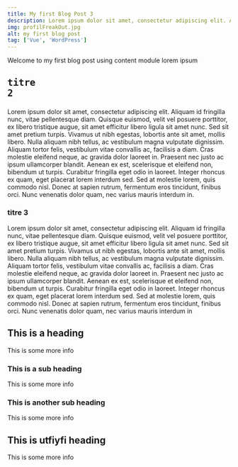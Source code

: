 ```yaml
---
title: My first Blog Post 3
description: Lorem ipsum dolor sit amet, consectetur adipiscing elit. Aliquam id fringilla nunc, vitae pellentesque diam. Quisque euismod, velit vel posuere porttitor, ex libero tristique augue, sit amet efficitur libero ligula sit amet nunc. Sed sit amet pretium turpis.
img: profilFreakOut.jpg
alt: my first blog post
tag: ['Vue', 'WordPress']
---
```


<!-- # My first blog post -->

Welcome to my first blog post using content module
lorem ipsum

## <pre markdown="1" class="h3 text-gris2">titre 2</pre>

Lorem ipsum dolor sit amet, consectetur adipiscing elit. Aliquam id fringilla nunc, vitae pellentesque diam. Quisque euismod, velit vel posuere porttitor, ex libero tristique augue, sit amet efficitur libero ligula sit amet nunc. Sed sit amet pretium turpis. Vivamus ut nibh egestas, lobortis ante sit amet, mollis libero. Nulla aliquam nibh tellus, ac vestibulum magna vulputate dignissim. Aliquam tortor felis, vestibulum vitae convallis ac, facilisis a diam. Cras molestie eleifend neque, ac gravida dolor laoreet in. Praesent nec justo ac ipsum ullamcorper blandit. Aenean ex est, scelerisque et eleifend non, bibendum ut turpis. Curabitur fringilla eget odio in laoreet. Integer rhoncus ex quam, eget placerat lorem interdum sed. Sed at molestie lorem, quis commodo nisl. Donec at sapien rutrum, fermentum eros tincidunt, finibus orci. Nunc venenatis dolor quam, nec varius mauris interdum in.

### titre 3
Lorem ipsum dolor sit amet, consectetur adipiscing elit. Aliquam id fringilla nunc, vitae pellentesque diam. Quisque euismod, velit vel posuere porttitor, ex libero tristique augue, sit amet efficitur libero ligula sit amet nunc. Sed sit amet pretium turpis. Vivamus ut nibh egestas, lobortis ante sit amet, mollis libero. Nulla aliquam nibh tellus, ac vestibulum magna vulputate dignissim. Aliquam tortor felis, vestibulum vitae convallis ac, facilisis a diam. Cras molestie eleifend neque, ac gravida dolor laoreet in. Praesent nec justo ac ipsum ullamcorper blandit. Aenean ex est, scelerisque et eleifend non, bibendum ut turpis. Curabitur fringilla eget odio in laoreet. Integer rhoncus ex quam, eget placerat lorem interdum sed. Sed at molestie lorem, quis commodo nisl. Donec at sapien rutrum, fermentum eros tincidunt, finibus orci. Nunc venenatis dolor quam, nec varius mauris interdum in

## This is a heading

This is some more info

### This is a sub heading

This is some more info

### This is another sub heading

This is some more info

## This is utfiyfi heading

This is some more info